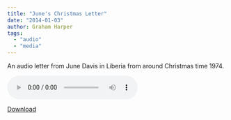 ```yaml
---
title: "June's Christmas Letter"
date: "2014-01-03"
author: Graham Harper
tags:
  - "audio"
  - "media"
---
```


An audio letter from June Davis in Liberia from around Christmas time 1974.

<audio controls src="/static/audio/junes-christmas-letter.mp3"></audio>

[Download](/static/audio/junes-christmas-letter.mp3)
